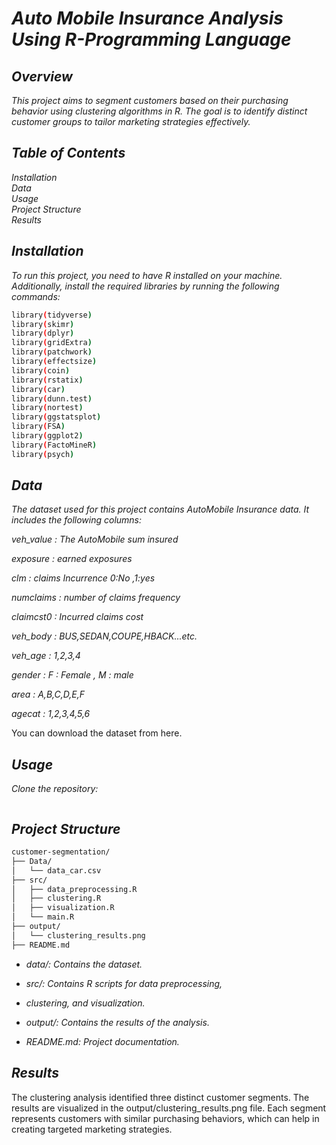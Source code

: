 # *Auto Mobile Insurance Analysis Using R-Programming Language*

## *Overview*

*This project aims to segment customers based on their purchasing behavior using clustering algorithms in R. The goal is to identify distinct customer groups to tailor marketing strategies effectively.*


## *Table of Contents*

*Installation*  
*Data*  
*Usage*  
*Project Structure*  
*Results*  

## *Installation*  
*To run this project, you need to have R installed on your machine. Additionally, install the required libraries by running the following commands:*

```bash
library(tidyverse)
library(skimr)
library(dplyr)
library(gridExtra)
library(patchwork)
library(effectsize)
library(coin)
library(rstatix)
library(car)
library(dunn.test)
library(nortest)
library(ggstatsplot)
library(FSA)
library(ggplot2)
library(FactoMineR)
library(psych)
```

## *Data*  
*The dataset used for this project contains AutoMobile Insurance data. It includes the following columns:*


*veh_value : The AutoMobile sum insured*

*exposure : earned exposures*

*clm : claims Incurrence  0:No ,1:yes*

*numclaims : number of claims frequency*

*claimcst0 :  Incurred claims cost*

*veh_body : BUS,SEDAN,COUPE,HBACK...etc.*

*veh_age : 1,2,3,4*

*gender : F : Female , M : male*

*area : A,B,C,D,E,F*

*agecat : 1,2,3,4,5,6*



You can download the dataset from here.



## *Usage*

*Clone the repository:*


```bash

```

## *Project Structure*


```bash
customer-segmentation/
├── Data/
│   └── data_car.csv
├── src/
│   ├── data_preprocessing.R
│   ├── clustering.R
│   ├── visualization.R
│   └── main.R
├── output/
│   └── clustering_results.png
├── README.md
```

* *data/: Contains the dataset.*

* *src/: Contains R scripts for data preprocessing,*

* *clustering, and visualization.*

* *output/: Contains the results of the analysis.*

* *README.md: Project documentation.*


## *Results*

The clustering analysis identified three distinct customer segments. The results are visualized in the output/clustering_results.png file. Each segment represents customers with similar purchasing behaviors, which can help in creating targeted marketing strategies.










									